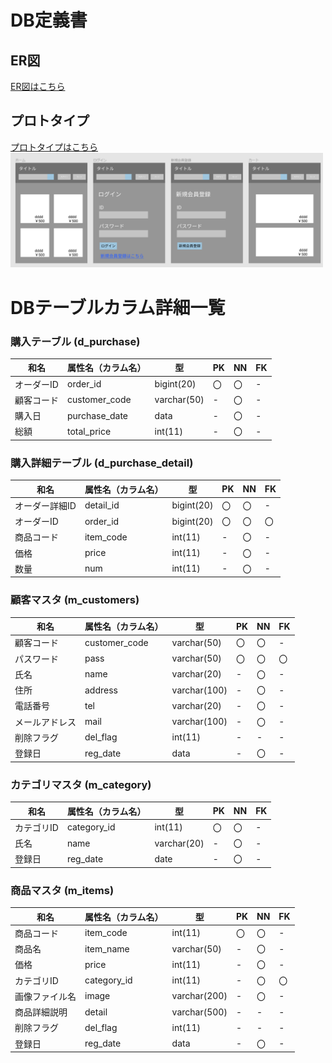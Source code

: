 
# DB定義書
## ER図
[ER図はこちら](https://github.com/Aso2001147/2021sys-design/blob/main/%E3%82%AA%E3%83%AA%E3%82%B8%E3%83%8A%E3%83%AB/ER%E5%9B%B3.md "ER図はこちら")
## プロトタイプ
[プロトタイプはこちら](https://www.figma.com/file/iDYw9tQd0IceSOdzlKsSiy/Untitled?node-id=0%3A1 "プロトタイプはこちら")<br>
<img src="img/top-page.png" width=500>

# DBテーブルカラム詳細一覧

### 購入テーブル (d_purchase)
|和名|属性名（カラム名）|型|PK|NN|FK|
|-|-|-|-|-|-|
|オーダーID|order_id|bigint(20)|〇|〇|-|
|顧客コード|customer_code|varchar(50)|-|〇|-|
|購入日|purchase_date|data|-|〇|-|
|総額|total_price|int(11)|-|〇|-|


### 購入詳細テーブル (d_purchase_detail)
|和名|属性名（カラム名）|型|PK|NN|FK|
|-|-|-|-|-|-|
|オーダー詳細ID|detail_id|bigint(20)|〇|〇|-|
|オーダーID|order_id|bigint(20)|〇|〇|〇|
|商品コード|item_code|int(11)|-|〇|-|
|価格|price|int(11)|-|〇|-|
|数量|num|int(11)|-|〇|-|


### 顧客マスタ (m_customers)
|和名|属性名（カラム名）|型|PK|NN|FK|
|-|-|-|-|-|-|
|顧客コード|customer_code|varchar(50)|〇|〇|-|
|パスワード|pass|varchar(50)|〇|〇|〇|
|氏名|name|varchar(20)|-|〇|-|
|住所|address|varchar(100)|-|〇|-|
|電話番号|tel|varchar(20)|-|〇|-|
|メールアドレス|mail|varchar(100)|-|〇|-|
|削除フラグ|del_flag|int(11)|-|-|-|
|登録日|reg_date|data|-|〇|-|


### カテゴリマスタ (m_category)
|和名|属性名（カラム名）|型|PK|NN|FK|
|-|-|-|-|-|-|
|カテゴリID|category_id|int(11)|〇|〇|-|
|氏名|name|varchar(20)|-|〇|-|
|登録日|reg_date|date|-|〇|-|


### 商品マスタ (m_items)
|和名|属性名（カラム名）|型|PK|NN|FK|
|-|-|-|-|-|-|
|商品コード|item_code|int(11)|〇|〇|-|
|商品名|item_name|varchar(50)|-|〇|-|
|価格|price|int(11)|-|〇|-|
|カテゴリID|category_id|int(11)|-|〇|〇|
|画像ファイル名|image|varchar(200)|-|〇|-|
|商品詳細説明|detail|varchar(500)|-|-|-|
|削除フラグ|del_flag|int(11)|-|-|-|
|登録日|reg_date|data|-|〇|-|
